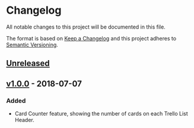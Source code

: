 # Changelog

All notable changes to this project will be documented in this file.

The format is based on [Keep a Changelog](https://keepachangelog.com/en/1.0.0/) and this project adheres to [Semantic Versioning](https://semver.org/spec/v2.0.0.html).

## [Unreleased]

## [v1.0.0] - 2018-07-07

### Added

- Card Counter feature, showing the number of cards on each Trello List Header.

[Unreleased]: https://github.com/Miguel-Fontes/trello-toolkit/compare/v1.0.0...HEAD
[v1.0.0]: https://github.com/Miguel-Fontes/trello-toolkit/releases/tag/v1.0.0
